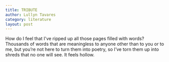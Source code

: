 ```yaml
---
title: TRIBUTE
author: Lullyn Tavares
category: literature
layout: post
---
```


How do I feel that I've ripped up all those pages filled with words? Thousands of words that are meaningless to anyone other than to you or to me, but you’re not here to turn them into poetry, so I’ve torn them up into shreds that no one will see. 
It feels hollow.
